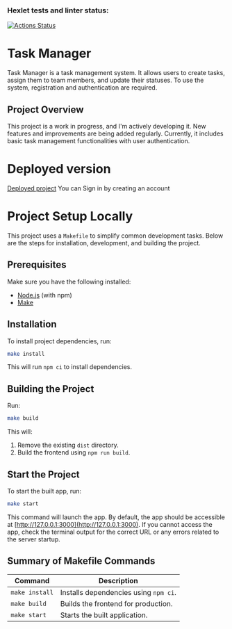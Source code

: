 ### Hexlet tests and linter status:

[![Actions Status](https://github.com/Zyabridos/backend-project-6/actions/workflows/hexlet-check.yml/badge.svg)](https://github.com/Zyabridos/backend-project-6/actions)

# Task Manager

Task Manager is a task management system. It allows users to create tasks, assign them to team members, and update their statuses. To use the system, registration and authentication are required.

## Project Overview

This project is a work in progress, and I'm actively developing it. New features and improvements are being added regularly. Currently, it includes basic task management functionalities with user authentication.

# Deployed version
[Deployed project](https://taskmanager-tnpn.onrender.com/)
You can Sign in by creating an account

# Project Setup Locally 

This project uses a `Makefile` to simplify common development tasks. Below are the steps for installation, development, and building the project.

## Prerequisites

Make sure you have the following installed:

- [Node.js](https://nodejs.org/) (with npm)
- [Make](https://www.gnu.org/software/make/)

## Installation

To install project dependencies, run:

```bash
make install
```

This will run `npm ci` to install dependencies.


## Building the Project

Run:

```bash
make build
```

This will:

1. Remove the existing `dist` directory.
2. Build the frontend using `npm run build`.

## Start the Project

To start the built app, run:

```bash
make start
```

This command will launch the app. By default, the app should be accessible at [http://127.0.0.1:3000](http://127.0.0.1:3000). If you cannot access the app, check the terminal output for the correct URL or any errors related to the server startup.


## Summary of Makefile Commands

| Command               | Description                                        |
|-------------------    |----------------------------------------------------|
| `make install`        | Installs dependencies using `npm ci`.              |           
| `make build`          | Builds the frontend for production.                |
| `make start`          | Starts the built application.                      |
